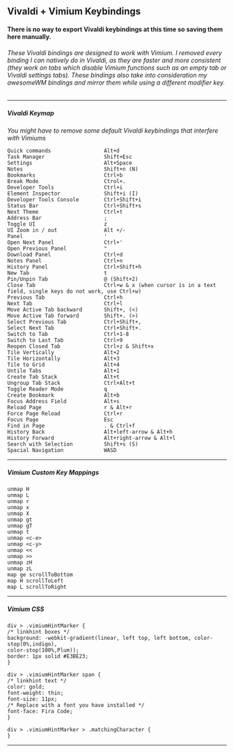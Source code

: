 ## Vivaldi + Vimium Keybindings
#### There is no way to export Vivaldi keybindings at this time so saving them here manually.

###### These Vivaldi bindings are designed to work with Vimium. I removed every binding I can natively do in Vivaldi, as they are faster and more consistent (they work on tabs which disable Vimium functions such as an empty tab or Vivaldi settings tabs). These bindings also take into consideration my awesomeWM bindings and mirror them while using a different modifier key.

---
##### Vivaldi Keymap
*You might have to remove some default Vivaldi keybindings that interfere with Vimiums*

```
Quick commands 			       Alt+d
Task Manager 			       Shift+Esc
Settings 				       Alt+Space
Notes 					       Shift+n (N)
Bookmarks 				       Ctrl+b
Break Mode 				       Ctrol+.
Developer Tools 		       Ctrl+i
Element Inspector 		       Shift+i (I)
Developer Tools Console        Ctrl+Shift+i
Status Bar 				       Ctrl+Shift+s
Next Theme 				       Ctrl+t
Address Bar 			       ;
Toggle UI 				       z
UI Zoom in / out 		       Alt +/-
Panel 					       '
Open Next Panel 		       Ctrl+'
Open Previous Panel 	       "
Download Panel 			       Ctrl+d
Notes Panel 			       Ctrl+n
History Panel 			       Ctrl+Shift+h
New Tab 				       t
Pin/Unpin Tab 			       @ (Shift+2)
Close Tab 				       Ctrl+w & x (when cursor is in a text field, single keys do not work, use Ctrl+w)
Previous Tab 			       Ctrl+h
Next Tab 					   Ctrl+l
Move Active Tab backward 	   Shift+, (<)
Move Active Tab forward        Shift+. (>)
Select Previous Tab 	       Ctrl+Shift+,
Select Next Tab 		       Ctrl+Shift+.
Switch to Tab 			       Ctrl+1-8
Switch to Last Tab 		       Ctrl+9
Reopen Closed Tab 		       Ctrl+z & Shift+x
Tile Vertically 		       Alt+2
Tile Horizontally 		       Alt+3
Tile to Grid 			       Alt+4
Untile Tabs 			       Alt+1
Create Tab Stack 		       Alt+t
Ungroup Tab Stack 		       Ctrl+Alt+t
Toggle Reader Mode 		       q
Create Bookmark 		       Alt+b
Focus Address Field 	       Alt+s
Reload Page 			       r & Alt+r
Force Page Reload 		       Ctrl+r
Focus Page 				       Esc
Find in Page 			       . & Ctrl+f
History Back 			       Alt+left-arrow & Alt+h
History Forward 		       Alt+right-arrow & Alt+l
Search with Selection 	       Shift+s (S)
Spacial Navigation 		       WASD
```

---
##### Vimium Custom Key Mappings
```
unmap H
unmap L
unmap r
unmap x
unmap X
unmap gt
unmap gT
unmap t
unmap <c-e>
unmap <c-y>
unmap <<
unmap >>
unmap zH
unmap zL
map ge scrollToBottom
map H scrollToLeft
map L scrollToRight
```
---

##### Vimium CSS
```
div > .vimiumHintMarker {
/* linkhint boxes */
background: -webkit-gradient(linear, left top, left bottom, color-stop(0%,indigo),
color-stop(100%,Plum));
border: 1px solid #E3BE23;
}

div > .vimiumHintMarker span {
/* linkhint text */
color: gold;
font-weight: thin;
font-size: 11px;
/* Replace with a font you have installed */
font-face: Fira Code;
}

div > .vimiumHintMarker > .matchingCharacter {
}
```
---
